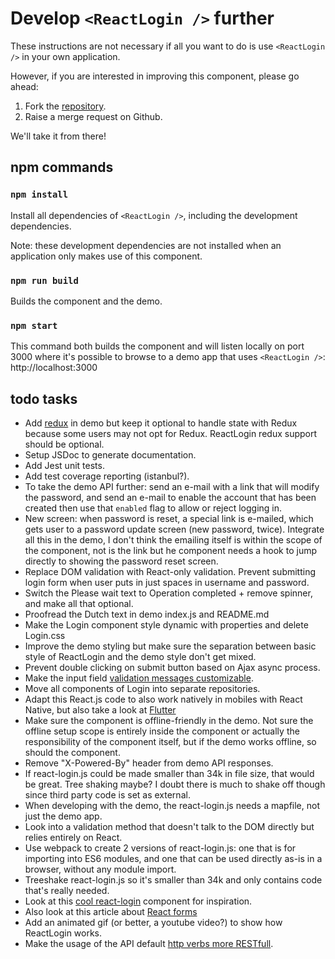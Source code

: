 # Develop `<ReactLogin />` further
These instructions are not necessary if all you want to do is use `<ReactLogin />` in your own application.

However, if you are interested in improving this component, please go ahead:

1. Fork the [repository](https://github.com/ebabel-eu/react-login).
2. Raise a merge request on Github.

We'll take it from there!

## npm commands

### `npm install`
Install all dependencies of `<ReactLogin />`, including the development dependencies.

Note: these development dependencies are not installed when an application only makes use of this component.

### `npm run build`
Builds the component and the demo.

### `npm start`
This command both builds the component and will listen locally on port 3000 where it's possible to browse to a demo app that uses `<ReactLogin />`: http://localhost:3000

## todo tasks
- Add [redux](https://react-redux.js.org/introduction/quick-start) in demo but keep it optional to handle state with Redux because some users may not opt for Redux. ReactLogin redux support should be optional.
- Setup JSDoc to generate documentation.
- Add Jest unit tests.
- Add test coverage reporting (istanbul?).
- To take the demo API further: send an e-mail with a link that will modify the password, and send an e-mail to enable the account that has been created then use that `enabled` flag to allow or reject logging in.
- New screen: when password is reset, a special link is e-mailed, which gets user to a password update screen (new password, twice). Integrate all this in the demo, I don't think the emailing itself is within the scope of the component, not is the link but he component needs a hook to jump directly to showing the password reset screen.
- Replace DOM validation with React-only validation. Prevent submitting login form when user puts in just spaces in username and password.
- Switch the Please wait text to Operation completed + remove spinner, and make all that optional.
- Proofread the Dutch text in demo index.js and README.md
- Make the Login component style dynamic with properties and delete Login.css
- Improve the demo styling but make sure the separation between basic style of ReactLogin and the demo style don't get mixed.
- Prevent double clicking on submit button based on Ajax async process.
- Make the input field [validation messages customizable](https://developer.mozilla.org/en-US/docs/Learn/HTML/Forms/Form_validation).
- Move all components of Login into separate repositories.
- Adapt this React.js code to also work natively in mobiles with React Native, but also take a look at [Flutter](https://flutter.dev/docs/get-started/flutter-for/react-native-devs)
- Make sure the component is offline-friendly in the demo. Not sure the offline setup scope is entirely inside the component or actually the responsibility of the component itself, but if the demo works offline, so should the component.
- Remove "X-Powered-By" header from demo API responses.
- If react-login.js could be made smaller than 34k in file size, that would be great. Tree shaking maybe? I doubt there is much to shake off though since third party code is set as external.
- When developing with the demo, the react-login.js needs a mapfile, not just the demo app.
- Look into a validation method that doesn't talk to the DOM directly but relies entirely on React.
- Use webpack to create 2 versions of react-login.js: one that is for importing into ES6 modules, and one that can be used directly as-is in a browser, without any module import.
- Treeshake react-login.js so it's smaller than 34k and only contains code that's really needed.
- Look at this [cool react-login](https://www.npmjs.com/package/react-modal-login) component for inspiration.
- Also look at this article about [React forms](https://medium.com/@rossbulat/an-introduction-to-using-form-elements-in-react-3778042ff334)
- Add an animated gif (or better, a youtube video?) to show how ReactLogin works.
- Make the usage of the API default [http verbs more RESTfull](https://developer.mozilla.org/en-US/docs/Web/HTTP/Methods).
